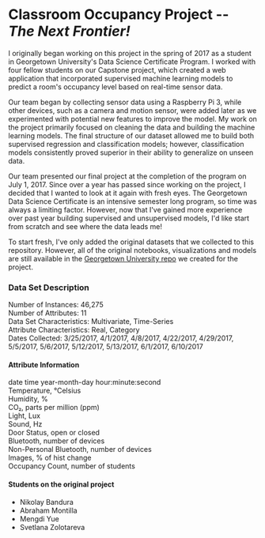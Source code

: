 # Classroom Occupancy Project -- *The Next Frontier!*

I originally began working on this project in the spring of 2017 as a student
in Georgetown University's Data Science Certificate Program. I worked
with four fellow students on our Capstone project, which created a web
application that incorporated supervised machine learning models to predict a
room's occupancy level based on real-time sensor data.

Our team began by collecting sensor data using a Raspberry Pi 3, while other
devices, such as a camera and motion sensor, were added later as we
experimented with potential new features to improve the model. My work on the
project primarily focused on cleaning the data and building the machine
learning models. The final structure of our dataset allowed me to build both
supervised regression and classification models; however, classification models
consistently proved superior in their ability to generalize on unseen data. 

Our team presented our final project at the completion of the program on July
1, 2017. Since over a year has passed since working on the project, I
decided that I wanted to look at it again with fresh eyes. The Georgetown
Data Science Certificate is an intensive semester long program, so time was always
a limiting factor. However, now that I've gained more experience over past
year building supervised and unsupervised models, I'd like start from scratch
and see where the data leads me!

To start fresh, I've only added the original datasets that we collected to this
repository. However, all of the original notebooks, visualizations and
models are still available in the [Georgetown University
repo](https://github.com/georgetown-analytics/classroom-occupancy) we created
for the project. 

### Data Set Description 
Number of Instances: 46,275  
Number of Attributes: 11  
Data Set Characteristics: Multivariate, Time-Series  
Attribute Characteristics: Real, Category  
Dates Collected: 3/25/2017, 4/1/2017, 4/8/2017, 4/22/2017, 4/29/2017, 5/5/2017,
5/6/2017, 5/12/2017, 5/13/2017, 6/1/2017, 6/10/2017

#### Attribute Information
date time year-month-day hour:minute:second  
Temperature, °Celsius  
Humidity, %  
CO₂, parts per million (ppm)  
Light, Lux  
Sound, Hz  
Door Status, open or closed  
Bluetooth, number of devices  
Non-Personal Bluetooth, number of devices  
Images, % of hist change  
Occupancy Count, number of students

#### Students on the original project
- Nikolay Bandura
- Abraham Montilla
- Mengdi Yue
- Svetlana Zolotareva
